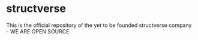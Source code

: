 # structverse
This is the official repository of the yet to be founded structverse company - WE ARE OPEN SOURCE
